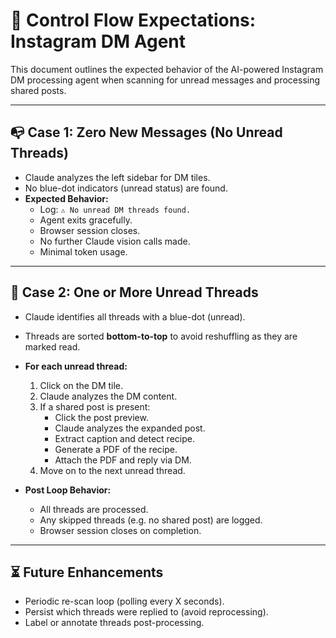 # 📜 Control Flow Expectations: Instagram DM Agent

This document outlines the expected behavior of the AI-powered Instagram DM processing agent when scanning for unread messages and processing shared posts.

---

## 📭 Case 1: Zero New Messages (No Unread Threads)

- Claude analyzes the left sidebar for DM tiles.
- No blue-dot indicators (unread status) are found.
- **Expected Behavior:**
  - Log: `⚠️ No unread DM threads found.`
  - Agent exits gracefully.
  - Browser session closes.
  - No further Claude vision calls made.
  - Minimal token usage.

---

## 💬 Case 2: One or More Unread Threads

- Claude identifies all threads with a blue-dot (unread).
- Threads are sorted **bottom-to-top** to avoid reshuffling as they are marked read.
- **For each unread thread:**
  1. Click on the DM tile.
  2. Claude analyzes the DM content.
  3. If a shared post is present:
     - Click the post preview.
     - Claude analyzes the expanded post.
     - Extract caption and detect recipe.
     - Generate a PDF of the recipe.
     - Attach the PDF and reply via DM.
  4. Move on to the next unread thread.

- **Post Loop Behavior:**
  - All threads are processed.
  - Any skipped threads (e.g. no shared post) are logged.
  - Browser session closes on completion.

---

## ⏳ Future Enhancements

- Periodic re-scan loop (polling every X seconds).
- Persist which threads were replied to (avoid reprocessing).
- Label or annotate threads post-processing.